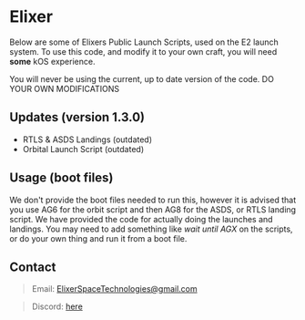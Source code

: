 # Elixer

Below are some of Elixers Public Launch Scripts, used on the E2 launch system. 
To use this code, and modify it to your own craft, you will need **some** kOS experience.

You will never be using the current, up to date version of the code. DO YOUR OWN MODIFICATIONS

## Updates (version 1.3.0)

* RTLS & ASDS Landings (outdated)
* Orbital Launch Script (outdated)

## Usage (boot files)

We don't provide the boot files needed to run this, however it is advised that you use AG6 for the orbit script
and then AG8 for the ASDS, or RTLS landing script. We have provided the code for actually doing the launches and landings.
You may need to add something like *wait until AGX* on the scripts, or do your own thing and run it from a boot file.

## Contact

> Email: ElixerSpaceTechnologies@gmail.com 

> Discord: [here](https://discord.gg/ukGAYUF)

